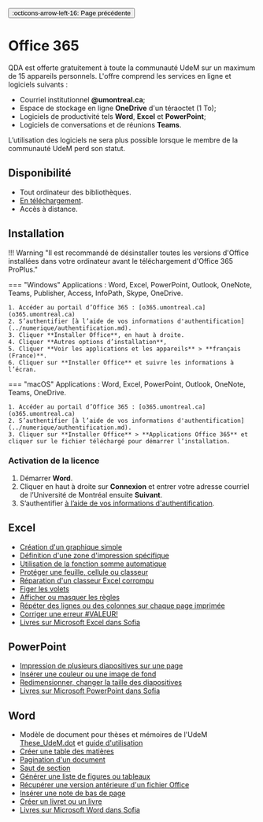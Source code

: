 
 <button onclick="history.back(); return false" class="md-button md-button--primary">:octicons-arrow-left-16: Page précédente</button>

# Office 365

QDA est offerte gratuitement à toute la communauté UdeM sur un maximum de 15 appareils personnels. L'offre comprend les services en ligne et logiciels suivants :

- Courriel institutionnel **@umontreal.ca**;
- Espace de stockage en ligne **OneDrive** d'un téraoctet (1 To);
- Logiciels de productivité tels **Word**, **Excel** et **PowerPoint**;
- Logiciels de conversations et de réunions **Teams**.

L’utilisation des logiciels ne sera plus possible lorsque le membre de la communauté UdeM perd son statut. 

## Disponibilité

- Tout ordinateur des bibliothèques.
- [En téléchargement](#téléchargement-et-installation).
- Accès à distance.

## Installation

!!! Warning "Il est recommandé de désinstaller toutes les versions d'Office installées dans votre ordinateur avant le téléchargement d'Office 365 ProPlus."

=== "Windows"
    Applications : Word, Excel, PowerPoint, Outlook, OneNote, Teams, Publisher, Access, InfoPath, Skype, OneDrive.

    1. Accéder au portail d’Office 365 : [o365.umontreal.ca](o365.umontreal.ca)
    2. S’authentifier [à l’aide de vos informations d'authentification](../numerique/authentification.md).
    3. Cliquer **Installer Office**, en haut à droite.
    4. Cliquer **Autres options d’installation**,
    5. Cliquer **Voir les applications et les appareils** > **français (France)**.
    6. Cliquer sur **Installer Office** et suivre les informations à l’écran.

=== "macOS"
    Applications : Word, Excel, PowerPoint, Outlook, OneNote, Teams, OneDrive.

    1. Accéder au portail d’Office 365 : [o365.umontreal.ca](o365.umontreal.ca)
    2. S’authentifier [à l’aide de vos informations d'authentification](../numerique/authentification.md).
    3. Cliquer sur **Installer Office** > **Applications Office 365** et cliquer sur le fichier téléchargé pour démarrer l’installation.

### Activation de la licence

1. Démarrer **Word**.
2. Cliquer en haut à droite sur **Connexion** et entrer votre adresse courriel de l’Université de Montréal ensuite **Suivant**.
3. S’authentifier [à l’aide de vos informations d'authentification](../numerique/authentification.md).

## Excel

- [Création d'un graphique simple](https://support.microsoft.com/fr-fr/office/cr%c3%a9er-un-graphique-de-bout-en-bout-0baf399e-dd61-4e18-8a73-b3fd5d5680c2?ui=fr-fr&rs=fr-fr&ad=fr)
- [Définition d'une zone d'impression spécifique](https://support.microsoft.com/fr-fr/office/d%c3%a9finir-ou-supprimer-une-zone-d-impression-dans-une-feuille-de-calcul-27048af8-a321-416d-ba1b-e99ae2182a7e?correlationid=e18b89b6-9f8a-4d4a-8dc7-2dbb353dad9f&ocmsassetid=ha102809316&ui=fr-fr&rs=fr-fr&ad=fr)
- [Utilisation de la fonction somme automatique](https://support.microsoft.com/fr-fr/office/utiliser-somme-automatique-pour-additionner-des-nombres-543941e7-e783-44ef-8317-7d1bb85fe706?ui=fr-fr&rs=fr-fr&ad=fr)
- [Protéger une feuille, cellule ou classeur](https://support.microsoft.com/fr-fr/office/prot%c3%a9ger-un-document-avec-un-mot-de-passe-05084cc3-300d-4c1a-8416-38d3e37d6826?ui=fr-fr&rs=fr-fr&ad=fr)
- [Réparation d'un classeur Excel corrompu](https://support.microsoft.com/fr-fr/office/r%c3%a9paration-d-un-classeur-endommag%c3%a9-153a45f4-6cab-44b1-93ca-801ddcd4ea53?ui=fr-fr&rs=fr-fr&ad=fr)
- [Figer les volets](https://support.microsoft.com/fr-fr/office/figer-des-volets-pour-verrouiller-des-lignes-et-des-colonnes-dab2ffc9-020d-4026-8121-67dd25f2508f?ui=fr-fr&rs=fr-fr&ad=fr)
- [Afficher ou masquer les règles](https://support.microsoft.com/fr-fr/office/afficher-la-r%c3%a8gle-dc8a4e0d-209f-43b8-b967-8e65da24d4c7?ui=fr-fr&rs=fr-fr&ad=fr)
- [Répéter des lignes ou des colonnes sur chaque page imprimée](https://support.microsoft.com/fr-fr/office/r%c3%a9p%c3%a9ter-des-lignes-ou-colonnes-sp%c3%a9cifiques-sur-chaque-page-imprim%c3%a9e-0d6dac43-7ee7-4f34-8b08-ffcc8b022409?ui=fr-fr&rs=fr-fr&ad=fr)
- [Corriger une erreur #VALEUR!](https://support.microsoft.com/fr-fr/office/correction-d-une-erreur-valeur-erreur-15e1b616-fbf2-4147-9c0b-0a11a20e409e?ui=fr-fr&rs=fr-fr&ad=fr)
- [Livres sur Microsoft Excel dans Sofia](https://umontreal.on.worldcat.org/search?queryString=su:(microsoft%20excel)&lang=fr&_gl=1*1eb8qlm*_ga*NDkwNjAwMjE2LjE2OTY5MDQ4NTM.*_ga_V8J6YFFD4F*MTcxMTI2MjAxMi4xMjUuMS4xNzExMjYyMDk1LjAuMC4w)

## PowerPoint

- [Impression de plusieurs diapositives sur une page](https://support.microsoft.com/fr-fr/office/imprimer-vos-notes-documents-ou-diapositives-powerpoint-194d4320-aa03-478b-9300-df25f0d15dc4#:~:text=S%C3%A9lectionnez%20Fichier%20%3E%20Imprimer.,imprimer%20une%20plage%20de%20diapositives.)
- [Insérer une couleur ou une image de fond](https://support.microsoft.com/fr-fr/office/placer-une-image-d-arri%c3%a8re-plan-sur-les-diapositives-4b0b98d4-774c-4e08-9c38-e8c92f58c957?ui=fr-fr&rs=fr-fr&ad=fr)
- [Redimensionner, changer la taille des diapositives](https://support.microsoft.com/fr-fr/office/modifier-la-taille-de-vos-diapositives-040a811c-be43-40b9-8d04-0de5ed79987e?ui=fr-fr&rs=fr-fr&ad=fr)
- [Livres sur Microsoft PowerPoint dans Sofia](https://umontreal.on.worldcat.org/search?queryString=su:(microsoft%20powerpoint)&lang=fr&_gl=1*mfifua*_ga*NDkwNjAwMjE2LjE2OTY5MDQ4NTM.*_ga_V8J6YFFD4F*MTcxMTI2MjAxMi4xMjUuMS4xNzExMjYyNTMwLjAuMC4w)

## Word

- Modèle de document pour thèses et mémoires de l'UdeM [These_UdeM.dot](https://libguides.bib.umontreal.ca/ld.php?content_id=36097979&_gl=1*xt21m2*_ga*NDkwNjAwMjE2LjE2OTY5MDQ4NTM.*_ga_V8J6YFFD4F*MTcxMTI2MjAxMi4xMjUuMS4xNzExMjYyNzAwLjAuMC4w) et [guide d'utilisation](https://bib.umontreal.ca/public/bib/soutien-informatique/D18-guide-modele-word-theses-memoires.pdf)
- [Créer une table des matières](https://support.microsoft.com/fr-fr/office/ins%c3%a9rer-une-table-des-mati%c3%a8res-882e8564-0edb-435e-84b5-1d8552ccf0c0?ui=fr-fr&rs=fr-fr&ad=fr)
- [Pagination d'un document](https://support.microsoft.com/fr-fr/office/ins%c3%a9rer-des-num%c3%a9ros-de-page-9f366518-0500-4b45-903d-987d3827c007?ui=fr-fr&rs=fr-fr&ad=fr)
- [Saut de section](https://support.microsoft.com/fr-fr/office/ins%c3%a9rer-un-saut-de-section-eef20fd8-e38c-4ba6-a027-e503bdf8375c?ui=fr-fr&rs=fr-fr&ad=fr)
- [Générer une liste de figures ou tableaux](https://support.microsoft.com/fr-fr/office/ins%c3%a9rer-une-table-des-illustrations-c5ea59c5-487c-4fb2-bd48-e34dd57f0ec1?ui=fr-fr&rs=fr-fr&ad=fr#__toc276118699)
- [Récupérer une version antérieure d'un fichier Office](https://support.microsoft.com/fr-fr/office/r%C3%A9cup%C3%A9rer-vos-fichiers-microsoft-365-dc901de2-acae-47f2-9175-fb5a91e9b3c8?ui=fr-fr&rs=fr-fr&ad=fr)
- [Insérer une note de bas de page](https://support.microsoft.com/fr-fr/office/ins%c3%a9rer-des-notes-de-bas-de-page-et-des-notes-de-fin-61f3fb1a-4717-414c-9a8f-015a5f3ff4cb?ui=fr-fr&rs=fr-fr&ad=fr)
- [Créer un livret ou un livre](https://support.microsoft.com/fr-fr/office/cr%c3%a9er-un-livret-ou-un-livre-dans-word-dfd94694-fa4f-4c71-a1c7-737c31539e4a?ui=fr-fr&rs=fr-fr&ad=fr)
- [Livres sur Microsoft Word dans Sofia](https://umontreal.on.worldcat.org/search?queryString=su:(microsoft%20word)&lang=fr&_gl=1*1dad82m*_ga*NDkwNjAwMjE2LjE2OTY5MDQ4NTM.*_ga_V8J6YFFD4F*MTcxMTI2MjAxMi4xMjUuMS4xNzExMjYyNzAwLjAuMC4w)